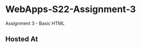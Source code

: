 # WebApps-S22-Assignment-3
Assignment 3 - Basic HTML

<h2>Hosted At</h2><a href="https://44-563-web-apps-s22.github.io/webapps-s22-assignment-3-srujan0403/"> </a>
